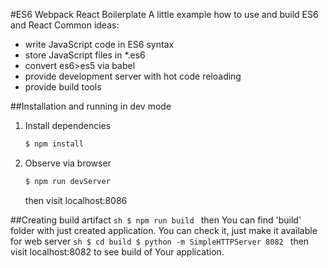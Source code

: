 #ES6 Webpack React Boilerplate
A little example how to use and build ES6 and React
Common ideas:
* write JavaScript code in ES6 syntax
* store JavaScript files in *.es6 
* convert es6>es5 via babel
* provide development server with hot code reloading
* provide build tools

##Installation and running in dev mode
1. Install dependencies
	```sh
	$ npm install
	```
3. Observe via browser
	```sh
	$ npm run devServer
	```
	then visit localhost:8086
	
##Creating build artifact
	```sh
	$ npm run build
	```
	then You can find 'build' folder with just created application. 
	You can check it, just make it available for web server 
	```sh
	$ cd build
	$ python -m SimpleHTTPServer 8082
	```
	then visit localhost:8082 to see build of Your application. 